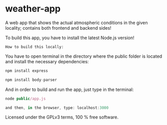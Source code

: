 # weather-app
A web app that shows the actual atmospheric conditions in the given locality; contains both frontend and backend sides!

To build this app, you have to install the latest Node.js version!

``` How to build this locally: ```

You have to open terminal in the directory where the public folder is located and install the necessary dependencies:
```javascript
npm install express
```
```javascript
npm install body-parser
```
And in order to build and run the app, just type in the terminal:
```javascript
node public/app.js
```

``` javascript
and then, in the browser, type: localhost:3000 
```


Licensed under the GPLv3 terms, 100 % free software.
